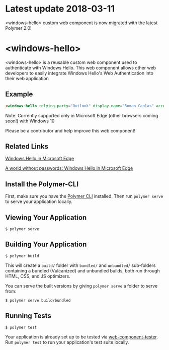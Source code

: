 # Latest update 2018-03-11

&lt;windows-hello&gt; custom web component is now migrated with the latest Polymer 2.0!    


# \<windows-hello\>

&lt;windows-hello&gt; is a reusable custom web component used to authenticate with Windows Hello. This web component allows other web developers to easily integrate Windows Hello's Web Authentication into their web application 

## Example 

```html
<windows-hello relying-party="Outlook" display-name="Roman Canlas" account-name="roman.canlas@hotmail.com" challenge="challengefromserver"></windows-hello>
```

Note: Currently supported only in Microsoft Edge (other browsers coming soon!) with Windows 10

Please be a contributor and help improve this web component! 


## Related Links

[Windows Hello in Microsoft Edge](https://channel9.msdn.com/Events/Build/2016/P514)

[A world without passwords: Windows Hello in Microsoft Edge](https://blogs.windows.com/msedgedev/2016/04/12/a-world-without-passwords-windows-hello-in-microsoft-edge)


## Install the Polymer-CLI

First, make sure you have the [Polymer CLI](https://www.npmjs.com/package/polymer-cli) installed. Then run `polymer serve` to serve your application locally.

## Viewing Your Application

```
$ polymer serve
```

## Building Your Application

```
$ polymer build
```

This will create a `build/` folder with `bundled/` and `unbundled/` sub-folders
containing a bundled (Vulcanized) and unbundled builds, both run through HTML,
CSS, and JS optimizers.

You can serve the built versions by giving `polymer serve` a folder to serve
from:

```
$ polymer serve build/bundled
```

## Running Tests

```
$ polymer test
```

Your application is already set up to be tested via [web-component-tester](https://github.com/Polymer/web-component-tester). Run `polymer test` to run your application's test suite locally.
